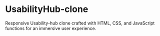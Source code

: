# UsabilityHub-clone

Responsive Usability-hub clone crafted with HTML, CSS, and JavaScript functions for an immersive user experience.
